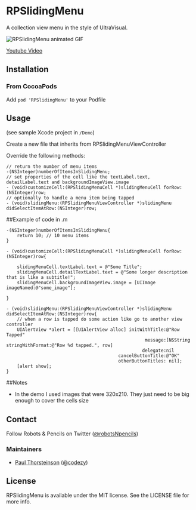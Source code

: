 RPSlidingMenu
=============

A collection view menu in the style of UltraVisual.


![RPSlidingMenu animated GIF](http://f.cl.ly/items/1P0l1X0D0b2k1C3T2C2o/2014-03-14%2011_39_36.gif)

[Youtube Video](http://www.youtube.com/watch?v=jUsxavJp4l8)

## Installation

### From CocoaPods

Add `pod 'RPSlidingMenu'` to your Podfile

## Usage

(see sample Xcode project in `/Demo`)

Create a new file that inherits from RPSlidingMenuViewController

Override the following methods:
```
// return the number of menu items
-(NSInteger)numberOfItemsInSlidingMenu;
// set properties of the cell like the textLabel.text, detailLabel.text and backgroundImageView.image
- (void)customizeCell:(RPSlidingMenuCell *)slidingMenuCell forRow:(NSInteger)row;
// optionally to handle a menu item being tapped
- (void)slidingMenu:(RPSlidingMenuViewController *)slidingMenu didSelectItemAtRow:(NSInteger)row;
```

##Example of code in .m
```
-(NSInteger)numberOfItemsInSlidingMenu{
    return 10; // 10 menu items
}

- (void)customizeCell:(RPSlidingMenuCell *)slidingMenuCell forRow:(NSInteger)row{

    slidingMenuCell.textLabel.text = @"Some Title";
    slidingMenuCell.detailTextLabel.text = @"Some longer description that is like a subtitle!";
    slidingMenuCell.backgroundImageView.image = [UIImage imageNamed:@"some_image"];

}

- (void)slidingMenu:(RPSlidingMenuViewController *)slidingMenu didSelectItemAtRow:(NSInteger)row{
    // when a row is tapped do some action like go to another view controller
    UIAlertView *alert = [[UIAlertView alloc] initWithTitle:@"Row Tapped"
                                                    message:[NSString stringWithFormat:@"Row %d tapped.", row]
                                                   delegate:nil
                                          cancelButtonTitle:@"OK"
                                          otherButtonTitles: nil];
    [alert show];
}
```

##Notes

- In the demo I used images that were 320x210.  They just need to be big enough to cover the cells size

## Contact

Follow Robots & Pencils on Twitter ([@robotsNpencils](https://twitter.com/robotsNpencils))

### Maintainers

- [Paul Thorsteinson](http://github.com/paulthorsteinson) ([@codezy](https://twitter.com/codezy))


## License

RPSlidingMenu is available under the MIT license. See the LICENSE file for more info.
